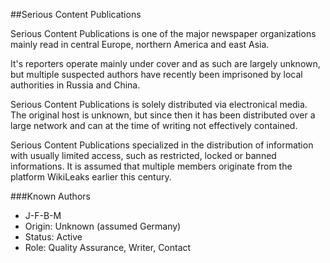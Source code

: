 ##Serious Content Publications

Serious Content Publications is one of the major newspaper organizations mainly read in central Europe, northern America and east Asia.

It's reporters operate mainly under cover and as such are largely unknown, but multiple suspected authors have recently been imprisoned by local authorities in Russia and China.

Serious Content Publications is solely distributed via electronical media. The original host is unknown, but since then it has been distributed over a large network and can at the time of writing not effectively contained.

Serious Content Publications specialized in the distribution of information with usually limited access, such as restricted, locked or banned informations. It is assumed that multiple members originate from the platform WikiLeaks earlier this century.

###Known Authors
 - J-F-B-M
  - Origin: Unknown (assumed Germany)
  - Status: Active
  - Role: Quality Assurance, Writer, Contact
